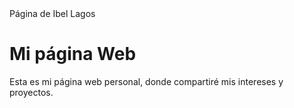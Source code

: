 <meta charset="UTF-8">

<!DOCTYPE html>


<html>
<head>
 <title>Mi primera página Web</title>
</head>
<body>Página de Ibel Lagos</title>
</head>
</body>

<body>
  <h1>Mi página Web</h1>
  <p>Esta es mi página web personal, donde compartiré mis intereses y proyectos.
